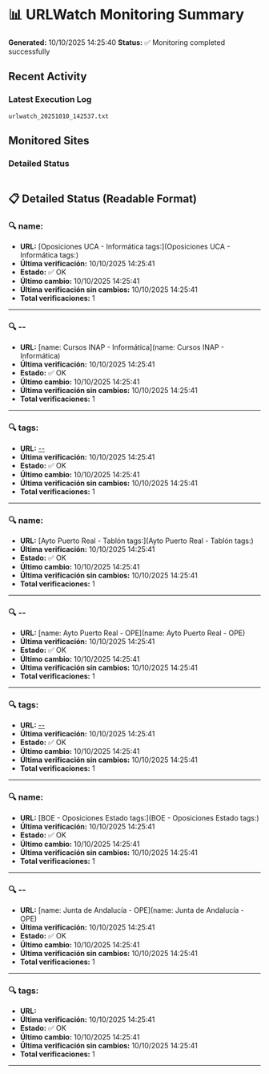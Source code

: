 # 📊 URLWatch Monitoring Summary

**Generated:** 10/10/2025 14:25:40
**Status:** ✅ Monitoring completed successfully

## Recent Activity

### Latest Execution Log
`urlwatch_20251010_142537.txt`

## Monitored Sites

### Detailed Status
```
```

## 📋 Detailed Status (Readable Format)

### 🔍 name:

- **URL:** [Oposiciones UCA - Informática	tags:](Oposiciones UCA - Informática	tags:)
- **Última verificación:** 10/10/2025 14:25:41
- **Estado:** ✅ OK
- **Último cambio:** 10/10/2025 14:25:41
- **Última verificación sin cambios:** 10/10/2025 14:25:41
- **Total verificaciones:** 1

---

### 🔍 --

- **URL:** [name: Cursos INAP - Informática](name: Cursos INAP - Informática)
- **Última verificación:** 10/10/2025 14:25:41
- **Estado:** ✅ OK
- **Último cambio:** 10/10/2025 14:25:41
- **Última verificación sin cambios:** 10/10/2025 14:25:41
- **Total verificaciones:** 1

---

### 🔍 tags:

- **URL:** [--](--)
- **Última verificación:** 10/10/2025 14:25:41
- **Estado:** ✅ OK
- **Último cambio:** 10/10/2025 14:25:41
- **Última verificación sin cambios:** 10/10/2025 14:25:41
- **Total verificaciones:** 1

---

### 🔍 name:

- **URL:** [Ayto Puerto Real - Tablón	tags:](Ayto Puerto Real - Tablón	tags:)
- **Última verificación:** 10/10/2025 14:25:41
- **Estado:** ✅ OK
- **Último cambio:** 10/10/2025 14:25:41
- **Última verificación sin cambios:** 10/10/2025 14:25:41
- **Total verificaciones:** 1

---

### 🔍 --

- **URL:** [name: Ayto Puerto Real - OPE](name: Ayto Puerto Real - OPE)
- **Última verificación:** 10/10/2025 14:25:41
- **Estado:** ✅ OK
- **Último cambio:** 10/10/2025 14:25:41
- **Última verificación sin cambios:** 10/10/2025 14:25:41
- **Total verificaciones:** 1

---

### 🔍 tags:

- **URL:** [--](--)
- **Última verificación:** 10/10/2025 14:25:41
- **Estado:** ✅ OK
- **Último cambio:** 10/10/2025 14:25:41
- **Última verificación sin cambios:** 10/10/2025 14:25:41
- **Total verificaciones:** 1

---

### 🔍 name:

- **URL:** [BOE - Oposiciones Estado	tags:](BOE - Oposiciones Estado	tags:)
- **Última verificación:** 10/10/2025 14:25:41
- **Estado:** ✅ OK
- **Último cambio:** 10/10/2025 14:25:41
- **Última verificación sin cambios:** 10/10/2025 14:25:41
- **Total verificaciones:** 1

---

### 🔍 --

- **URL:** [name: Junta de Andalucía - OPE](name: Junta de Andalucía - OPE)
- **Última verificación:** 10/10/2025 14:25:41
- **Estado:** ✅ OK
- **Último cambio:** 10/10/2025 14:25:41
- **Última verificación sin cambios:** 10/10/2025 14:25:41
- **Total verificaciones:** 1

---

### 🔍 tags:

- **URL:** []()
- **Última verificación:** 10/10/2025 14:25:41
- **Estado:** ✅ OK
- **Último cambio:** 10/10/2025 14:25:41
- **Última verificación sin cambios:** 10/10/2025 14:25:41
- **Total verificaciones:** 1

---

